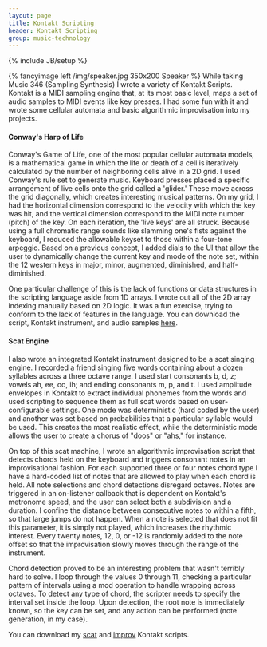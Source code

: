 ```yaml
---
layout: page
title: Kontakt Scripting
header: Kontakt Scripting
group: music-technology
---
```

{% include JB/setup %}

{% fancyimage left /img/speaker.jpg 350x200 Speaker %}
While taking Music 346 (Sampling Synthesis) I wrote a variety of Kontakt Scripts. Kontakt is a MIDI sampling engine that, at its most basic level, maps a set of audio samples to MIDI events like key presses. I had some fun with it and wrote some cellular automata and basic algorithmic improvisation into my projects.  

#### Conway's Harp of Life
Conway's Game of Life, one of the most popular cellular automata models, is a mathematical game in which the life or death of a cell is iteratively calculated by the number of neighboring cells alive in a 2D grid. I used Conway's rule set to generate music. Keyboard presses placed a specific arrangement of live cells onto the grid called a 'glider.' These move across the grid diagonally, which creates interesting musical patterns. On my grid, I had the horizontal dimension correspond to the velocity with which the key was hit, and the vertical dimension correspond to the MIDI note number (pitch) of the key. On each iteration, the 'live keys' are all struck. Because using a full chromatic range sounds like slamming one's fists against the keyboard, I reduced the allowable keyset to those within a four-tone arpeggio. Based on a previous concept, I added dials to the UI that allow the user to dynamically change the current key and mode of the note set, within the 12 western keys in major, minor, augmented, diminished, and half-diminished.  

One particular challenge of this is the lack of functions or data structures in the scripting language aside from 1D arrays. I wrote out all of the 2D array indexing manually based on 2D logic. It was a fun exercise, trying to conform to the lack of features in the language. You can download the script, Kontakt instrument, and audio samples [here](https://dl.dropbox.com/u/3942841/Conway.zip).  

#### Scat Engine
I also wrote an integrated Kontakt instrument designed to be a scat singing engine. I recorded a friend singing five words containing about a dozen syllables across a three octave range. I used start consonants b, d, z; vowels ah, ee, oo, ih; and ending consonants m, p, and t. I used amplitude envelopes in Kontakt to extract individual phonemes from the words and used scripting to sequence them as full scat words based on user-configurable settings. One mode was deterministic (hard coded by the user) and another was set based on probabilities that a particular syllable would be used. This creates the most realistic effect, while the deterministic mode allows the user to create a chorus of "doos" or "ahs," for instance.  

On top of this scat machine, I wrote an algorithmic improvisation script that detects chords held on the keyboard and triggers consonant notes in an improvisational fashion. For each supported three or four notes chord type I have a hard-coded list of notes that are allowed to play when each chord is held. All note selections and chord detections disregard octaves. Notes are triggered in an on-listener callback that is dependent on Kontakt's metronome speed, and the user can select both a subdivision and a duration. I confine the distance between consecutive notes to within a fifth, so that large jumps do not happen. When a note is selected that does not fit this parameter, it is simply not played, which increases the rhythmic interest. Every twenty notes, 12, 0, or -12 is randomly added to the note offset so that the improvisation slowly moves through the range of the instrument.  

Chord detection proved to be an interesting problem that wasn't terribly hard to solve. I loop through the values 0 through 11, checking a particular pattern of intervals using a mod operation to handle wrapping across octaves. To detect any type of chord, the scripter needs to specify the interval set inside the loop. Upon detection, the root note is immediately known, so the key can be set, and any action can be performed (note generation, in my case).  

You can download my [scat](https://dl.dropbox.com/u/3942841/scat.kscript) and [improv](https://dl.dropbox.com/u/3942841/improv.kscript) Kontakt scripts.

